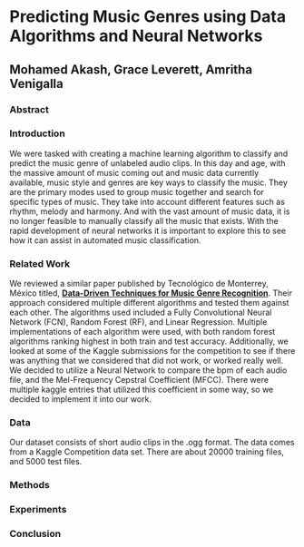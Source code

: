 # Predicting Music Genres using Data Algorithms and Neural Networks
## Mohamed Akash, Grace Leverett, Amritha Venigalla

### Abstract
### Introduction
We were tasked with creating a machine learning algorithm to classify and predict the music genre of unlabeled audio clips. In this day and age, with the massive amount of music coming out and music data currently available, music style and genres are key ways to classify the music. They are the primary modes used to group music together and search for specific types of music. They take into account different features such as rhythm, melody and harmony. And with the vast amount of music data, it is no longer feasible to manually classify all the music that exists. With the rapid development of neural networks it is important to explore this to see how it can assist in automated music classification. 

  

### Related Work
  We reviewed a similar paper published by Tecnológico de Monterrey, México titled, [__Data-Driven Techniques for Music Genre Recognition__](https://csitcp.com/paper/10/109csit05.pdf). Their approach considered multiple different algorithms and tested them against each other. The algorithms used included a Fully Convolutional Neural Network (FCN), Random Forest (RF), and Linear Regression. Multiple implementations of each algorithm were used, with  both random forest algorithms ranking highest in both train and test accuracy. Additionally, we looked at some of the Kaggle submissions for the competition to see if there was anything that we considered that did not work, or worked really well. We decided to utilize a Neural Network to compare the bpm of each audio file, and the Mel-Frequency Cepstral Coefficient (MFCC). There were multiple kaggle entries that utilized this coefficient in some way, so we decided to implement it into our work.
  
  ### Data
  Our dataset consists of short audio clips in the .ogg format. The data comes from a Kaggle Competition data set. There are about 20000 training files, and 5000 test files. 
  
  ### Methods
  
  ### Experiments
  
  ### Conclusion
